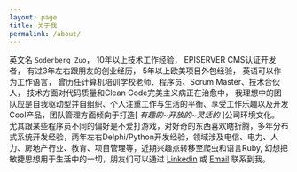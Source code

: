 ```yaml
---
layout: page
title: 关于我
permalink: /about/
---
```


英文名 `Soderberg Zuo`，
10年以上技术工作经验，
EPISERVER CMS认证开发者，
有过3年左右跟朋友的创业经历，
5年以上欧美项目外包经验，
英语可以作为工作语言，
曾历任计算机培训学校老师、程序员、Scrum Master、技术合伙人，
技术方面对代码质量和Clean Code完美主义病正在治愈中，
我理想中的团队应是自我驱动型并自组织、个人注重工作与生活的平衡、享受工作乐趣以及开发Cool产品，团队管理方面倾向于打造[ *有趣的~开放的~灵活的* ]公司环境文化。
尤其跟某些程序员不同的偏好是不爱打游戏，对好奇的东西喜欢瞎折腾，多年分布式系统开发经验，两年左右Delphi/Python开发经验，领域涉及电信、电力、人力、房地产行业、教育、项目管理等，近期兴趣点转移至爬虫和语言Ruby,
幻想把敏捷思想用于生活中的一切，朋友们可以通过 [Linkedin][linkedin-link] 或 [Email][gmail-link] 联系到我。

[linkedin-link]: https://www.linkedin.com/in/soderberg-zuo-422b9690
[gmail-link]: mailto:zuo.houde@gmail.com
